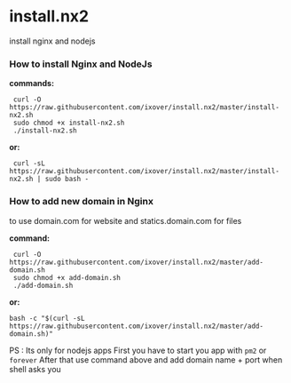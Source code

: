 # install.nx2
install nginx and nodejs

### How to install Nginx and NodeJs

**commands:**

```
 curl -O https://raw.githubusercontent.com/ixover/install.nx2/master/install-nx2.sh
 sudo chmod +x install-nx2.sh
 ./install-nx2.sh
```
**or:**
```
 curl -sL https://raw.githubusercontent.com/ixover/install.nx2/master/install-nx2.sh | sudo bash -
```

### How to add new domain in Nginx
to use domain.com for website and statics.domain.com for files

**command:**
```
 curl -O https://raw.githubusercontent.com/ixover/install.nx2/master/add-domain.sh
 sudo chmod +x add-domain.sh
 ./add-domain.sh
```
**or:**
```
bash -c "$(curl -sL https://raw.githubusercontent.com/ixover/install.nx2/master/add-domain.sh)"
```
PS : Its only for nodejs apps
First you have to start you app with ``` pm2 ``` or ``` forever ```
After that use command above and add domain name + port when shell asks you
